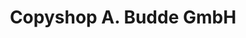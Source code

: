 ---
title: "Copyshop A. Budde GmbH"
url: /bad-salzuflen/copyshop-a-budde-gmbh/
shop: Schreibwaren
---
